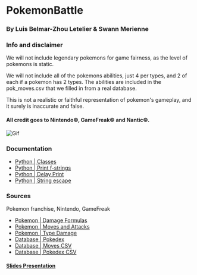 # PokemonBattle
### By Luis Belmar-Zhou Letelier & Swann Merienne

### Info and disclaimer
We will not include legendary pokemons for game fairness, as the level of pokemons is static.

We will not include all of the pokemons abilities, just 4 per types, and 2 of each if a pokemon has 2 types.
The abilities are included in the pok_moves.csv that we filled in from a real database.

This is not a realistic or faithful representation of pokemon's gameplay, and it surely is inaccurate and false.

#### All credit goes to Nintendo©, GameFreak© and Nantic©.

![Gif](https://media.giphy.com/media/hHuKzq6TYL6m7ew2t7/giphy.gif)

### Documentation
- [Python | Classes](https://www.w3schools.com/python/python_classes.asp)
- [Python | Print f-strings](https://www.geeksforgeeks.org/formatted-string-literals-f-strings-python/)
- [Python | Delay Print](https://stackoverflow.com/questions/63667312/printing-in-the-different-line-in-python)
- [Python | String escape](https://www.w3schools.com/python/gloss_python_escape_characters.asp)

### Sources
Pokemon franchise, Nintendo, GameFreak

- [Pokemon | Damage Formulas](https://bulbapedia.bulbagarden.net/wiki/Damage)
- [Pokemon | Moves and Attacks](https://pokemondb.net/move/all)
- [Pokemon | Type Damage](https://pokemondb.net/type)
- [Database | Pokedex](https://pokemondb.net/pokedex/national)
- [Database | Moves CSV](https://docs.google.com/spreadsheets/d/1U4qhumcTnkObicnnsfjgXcnLyhv6J407dGyIERttbDE/edit?usp=sharing)
- [Database | Pokedex CSV](https://docs.google.com/spreadsheets/d/1W5bng0oFd-V-_rFJJCsP7PYxIY6peKWOS2BHKs6fCDo/edit?usp=sharing)

#### [Slides Presentation](https://docs.google.com/presentation/d/1hQ5DlycY5bFGpgVu1Lv4fXZIdnBS4oq_IM4vWsPMErg/edit?usp=sharing)

